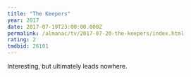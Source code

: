 ```yaml
---
title: "The Keepers"
year: 2017
date: 2017-07-19T23:00:00.000Z
permalink: /almanac/tv/2017-07-20-the-keepers/index.html
rating: 2
tmdbid: 26101
---
```


Interesting, but ultimately leads nowhere.